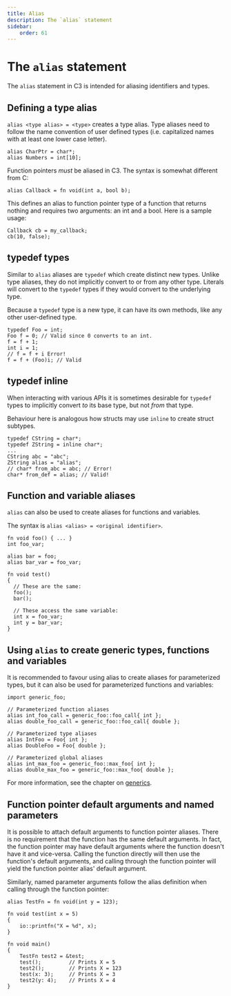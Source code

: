 ```yaml
---
title: Alias
description: The `alias` statement
sidebar:
    order: 61
---
```


# The `alias` statement

The `alias` statement in C3 is intended for aliasing identifiers and types.

## Defining a type alias

`alias <type alias> = <type>` creates a type alias. Type aliases need to follow the name convention of user defined types (i.e. capitalized
names with at least one lower case letter).

```c3
alias CharPtr = char*;
alias Numbers = int[10];
```

Function pointers _must_ be aliased in C3. The syntax is somewhat different from C:

```c3
alias Callback = fn void(int a, bool b);
```

This defines an alias to function pointer type of a function that returns nothing and requires two arguments: an int and a bool. Here is a sample usage:

```c3
Callback cb = my_callback;
cb(10, false);
```

## typedef types

Similar to `alias` aliases are `typedef` which create distinct new types. Unlike type aliases,
they do not implicitly convert to or from any other type.
Literals will convert to the `typedef` types if they would convert to the underlying type.

Because a `typedef` type is a new type, it can have its own methods, like any other user-defined type.

```c3
typedef Foo = int;
Foo f = 0; // Valid since 0 converts to an int.
f = f + 1;
int i = 1;
// f = f + i Error!
f = f + (Foo)i; // Valid
```

## typedef inline

When interacting with various APIs it is sometimes desirable for `typedef` types to implicitly convert *to*
its base type, but not *from* that type.

Behaviour here is analogous how structs may use `inline` to create struct subtypes.

```c3
typedef CString = char*;
typedef ZString = inline char*;
...
CString abc = "abc";
ZString alias = "alias";
// char* from_abc = abc; // Error!
char* from_def = alias; // Valid!
```

## Function and variable aliases

`alias` can also be used to create aliases for functions and variables.

The syntax is `alias <alias> = <original identifier>`.

```c3
fn void foo() { ... }
int foo_var;

alias bar = foo;
alias bar_var = foo_var;

fn void test()
{
  // These are the same:
  foo();
  bar();

  // These access the same variable:
  int x = foo_var;
  int y = bar_var;
}
```

## Using `alias` to create generic types, functions and variables

It is recommended to favour using alias to create aliases for parameterized types, but it can also be used for parameterized functions and variables:

```c3
import generic_foo;

// Parameterized function aliases
alias int_foo_call = generic_foo::foo_call{ int };
alias double_foo_call = generic_foo::foo_call{ double };

// Parameterized type aliases
alias IntFoo = Foo{ int };
alias DoubleFoo = Foo{ double };

// Parameterized global aliases
alias int_max_foo = generic_foo::max_foo{ int };
alias double_max_foo = generic_foo::max_foo{ double };
```

For more information, see the chapter on [generics](/generic-programming/generics/).

## Function pointer default arguments and named parameters

It is possible to attach default arguments to function pointer aliases. There is no requirement
that the function has the same default arguments. In fact, the function pointer may have
default arguments where the function doesn't have it and vice-versa. Calling the function
directly will then use the function's default arguments, and calling through the function pointer
will yield the function pointer alias' default argument.

Similarly, named parameter arguments follow the alias definition when calling through the
function pointer:

```c3
alias TestFn = fn void(int y = 123);

fn void test(int x = 5)
{
    io::printfn("X = %d", x);
}

fn void main()
{
    TestFn test2 = &test;
    test();         // Prints X = 5
    test2();        // Prints X = 123
    test(x: 3);     // Prints X = 3
    test2(y: 4);    // Prints X = 4
}
```
